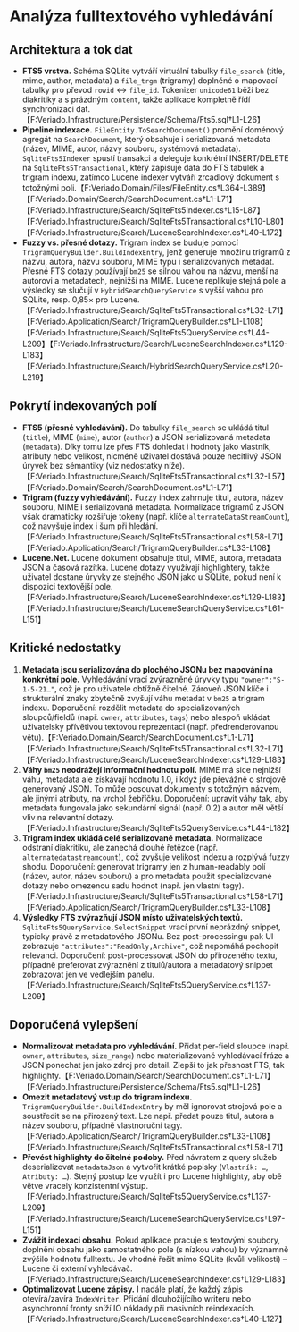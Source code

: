 # Analýza fulltextového vyhledávání

## Architektura a tok dat
- **FTS5 vrstva.** Schéma SQLite vytváří virtuální tabulky `file_search` (title, mime, author, metadata) a `file_trgm` (trigramy) doplněné o mapovací tabulky pro převod `rowid` ↔︎ `file_id`. Tokenizer `unicode61` běží bez diakritiky a s prázdným `content`, takže aplikace kompletně řídí synchronizaci dat.【F:Veriado.Infrastructure/Persistence/Schema/Fts5.sql†L1-L26】
- **Pipeline indexace.** `FileEntity.ToSearchDocument()` promění doménový agregát na `SearchDocument`, který obsahuje i serializovaná metadata (název, MIME, autor, názvy souboru, systémová metadata). `SqliteFts5Indexer` spustí transakci a deleguje konkrétní INSERT/DELETE na `SqliteFts5Transactional`, který zapisuje data do FTS tabulek a trigram indexu, zatímco Lucene indexer vytváří zrcadlový dokument s totožnými poli.【F:Veriado.Domain/Files/FileEntity.cs†L364-L389】【F:Veriado.Domain/Search/SearchDocument.cs†L1-L71】【F:Veriado.Infrastructure/Search/SqliteFts5Indexer.cs†L15-L87】【F:Veriado.Infrastructure/Search/SqliteFts5Transactional.cs†L10-L80】【F:Veriado.Infrastructure/Search/LuceneSearchIndexer.cs†L40-L172】
- **Fuzzy vs. přesné dotazy.** Trigram index se buduje pomocí `TrigramQueryBuilder.BuildIndexEntry`, jenž generuje množinu trigramů z názvu, autora, názvu souboru, MIME typu i serializovaných metadat. Přesné FTS dotazy používají `bm25` se silnou vahou na názvu, menší na autorovi a metadatech, nejnižší na MIME. Lucene replikuje stejná pole a výsledky se slučují v `HybridSearchQueryService` s vyšší vahou pro SQLite, resp. 0,85× pro Lucene.【F:Veriado.Infrastructure/Search/SqliteFts5Transactional.cs†L32-L71】【F:Veriado.Application/Search/TrigramQueryBuilder.cs†L1-L108】【F:Veriado.Infrastructure/Search/SqliteFts5QueryService.cs†L44-L209】【F:Veriado.Infrastructure/Search/LuceneSearchIndexer.cs†L129-L183】【F:Veriado.Infrastructure/Search/HybridSearchQueryService.cs†L20-L219】

## Pokrytí indexovaných polí
- **FTS5 (přesné vyhledávání).** Do tabulky `file_search` se ukládá titul (`title`), MIME (`mime`), autor (`author`) a JSON serializovaná metadata (`metadata`). Díky tomu lze přes FTS dohledat i hodnoty jako vlastník, atributy nebo velikost, nicméně uživatel dostává pouze necitlivý JSON úryvek bez sémantiky (viz nedostatky níže).【F:Veriado.Infrastructure/Search/SqliteFts5Transactional.cs†L32-L57】【F:Veriado.Domain/Search/SearchDocument.cs†L1-L71】
- **Trigram (fuzzy vyhledávání).** Fuzzy index zahrnuje titul, autora, název souboru, MIME i serializovaná metadata. Normalizace trigramů z JSON však dramaticky rozšiřuje tokeny (např. klíče `alternateDataStreamCount`), což navyšuje index i šum při hledání.【F:Veriado.Infrastructure/Search/SqliteFts5Transactional.cs†L58-L71】【F:Veriado.Application/Search/TrigramQueryBuilder.cs†L33-L108】
- **Lucene.Net.** Lucene dokument obsahuje titul, MIME, autora, metadata JSON a časová razítka. Lucene dotazy využívají highlightery, takže uživatel dostane úryvky ze stejného JSON jako u SQLite, pokud není k dispozici textovější pole.【F:Veriado.Infrastructure/Search/LuceneSearchIndexer.cs†L129-L183】【F:Veriado.Infrastructure/Search/LuceneSearchQueryService.cs†L61-L151】

## Kritické nedostatky
1. **Metadata jsou serializována do plochého JSONu bez mapování na konkrétní pole.** Vyhledávání vrací zvýrazněné úryvky typu `"owner":"S-1-5-21…"`, což je pro uživatele obtížně čitelné. Zároveň JSON klíče i strukturální znaky zbytečně zvyšují váhu metadat v `bm25` a trigram indexu. Doporučení: rozdělit metadata do specializovaných sloupců/fieldů (např. `owner`, `attributes`, `tags`) nebo alespoň ukládat uživatelsky přívětivou textovou reprezentaci (např. předrenderovanou větu).【F:Veriado.Domain/Search/SearchDocument.cs†L1-L71】【F:Veriado.Infrastructure/Search/SqliteFts5Transactional.cs†L32-L71】【F:Veriado.Infrastructure/Search/LuceneSearchIndexer.cs†L129-L183】
2. **Váhy `bm25` neodrážejí informační hodnotu polí.** MIME má sice nejnižší váhu, metadata ale získávají hodnotu 1.0, i když jde převážně o strojově generovaný JSON. To může posouvat dokumenty s totožným názvem, ale jinými atributy, na vrchol žebříčku. Doporučení: upravit váhy tak, aby metadata fungovala jako sekundární signál (např. 0.2) a autor měl větší vliv na relevantní dotazy.【F:Veriado.Infrastructure/Search/SqliteFts5QueryService.cs†L44-L182】
3. **Trigram index ukládá celé serializované metadata.** Normalizace odstraní diakritiku, ale zanechá dlouhé řetězce (např. `alternatedatastreamcount`), což zvyšuje velikost indexu a rozplývá fuzzy shodu. Doporučení: generovat trigramy jen z human-readably polí (název, autor, název souboru) a pro metadata použít specializované dotazy nebo omezenou sadu hodnot (např. jen vlastní tagy).【F:Veriado.Infrastructure/Search/SqliteFts5Transactional.cs†L58-L71】【F:Veriado.Application/Search/TrigramQueryBuilder.cs†L33-L108】
4. **Výsledky FTS zvýrazňují JSON místo uživatelských textů.** `SqliteFts5QueryService.SelectSnippet` vrací první neprázdný snippet, typicky právě z metadatového JSONu. Bez post-processingu pak UI zobrazuje `"attributes":"ReadOnly,Archive"`, což nepomáhá pochopit relevanci. Doporučení: post-processovat JSON do přirozeného textu, případně preferovat zvýraznění z titulů/autora a metadatový snippet zobrazovat jen ve vedlejším panelu.【F:Veriado.Infrastructure/Search/SqliteFts5QueryService.cs†L137-L209】

## Doporučená vylepšení
- **Normalizovat metadata pro vyhledávání.** Přidat per-field sloupce (např. `owner`, `attributes`, `size_range`) nebo materializované vyhledávací fráze a JSON ponechat jen jako zdroj pro detail. Zlepší to jak přesnost FTS, tak highlighty.【F:Veriado.Domain/Search/SearchDocument.cs†L1-L71】【F:Veriado.Infrastructure/Persistence/Schema/Fts5.sql†L1-L26】
- **Omezit metadatový vstup do trigram indexu.** `TrigramQueryBuilder.BuildIndexEntry` by měl ignorovat strojová pole a soustředit se na přirozený text. Lze např. předat pouze titul, autora a název souboru, případně vlastnoruční tagy.【F:Veriado.Application/Search/TrigramQueryBuilder.cs†L33-L108】【F:Veriado.Infrastructure/Search/SqliteFts5Transactional.cs†L58-L71】
- **Převést highlighty do čitelné podoby.** Před návratem z query služeb deserializovat `metadataJson` a vytvořit krátké popisky (`Vlastník: …`, `Atributy: …`). Stejný postup lze využít i pro Lucene highlighty, aby obě větve vracely konzistentní výstup.【F:Veriado.Infrastructure/Search/SqliteFts5QueryService.cs†L137-L209】【F:Veriado.Infrastructure/Search/LuceneSearchQueryService.cs†L97-L151】
- **Zvážit indexaci obsahu.** Pokud aplikace pracuje s textovými soubory, doplnění obsahu jako samostatného pole (s nízkou vahou) by významně zvýšilo hodnotu fulltextu. Je vhodné řešit mimo SQLite (kvůli velikosti) – Lucene či externí vyhledávač.【F:Veriado.Infrastructure/Search/LuceneSearchIndexer.cs†L129-L183】
- **Optimalizovat Lucene zápisy.** I nadále platí, že každý zápis otevírá/zavírá `IndexWriter`. Přidání dlouhožijícího writeru nebo asynchronní fronty sníží IO náklady při masivních reindexacích.【F:Veriado.Infrastructure/Search/LuceneSearchIndexer.cs†L40-L127】
